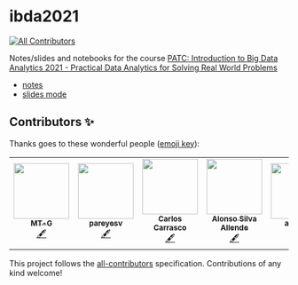 # ibda2021
<!-- ALL-CONTRIBUTORS-BADGE:START - Do not remove or modify this section -->
[![All Contributors](https://img.shields.io/badge/all_contributors-5-orange.svg?style=flat-square)](#contributors-)
<!-- ALL-CONTRIBUTORS-BADGE:END -->

Notes/slides and notebooks for the course [PATC: Introduction to Big Data Analytics 2021 - Practical Data Analytics for Solving Real World Problems](https://www.bsc.es/education/training/patc-courses/online-patc-introduction-big-data-analytics/agenda)

- [notes](https://hackmd.io/@pareyesv/ibda2021?type=view)
- [slides mode](https://hackmd.io/@pareyesv/ibda2021?type=slide)

## Contributors ✨

Thanks goes to these wonderful people ([emoji key](https://allcontributors.org/docs/en/emoji-key)):

<!-- ALL-CONTRIBUTORS-LIST:START - Do not remove or modify this section -->
<!-- prettier-ignore-start -->
<!-- markdownlint-disable -->
<table>
  <tr>
    <td align="center"><a href="https://github.com/MT-G"><img src="https://avatars.githubusercontent.com/u/61514712?v=4?s=100" width="100px;" alt=""/><br /><sub><b>MT-G</b></sub></a><br /><a href="#content-MT-G" title="Content">🖋</a></td>
    <td align="center"><a href="https://pareyesv.github.io"><img src="https://avatars.githubusercontent.com/u/7954142?v=4?s=100" width="100px;" alt=""/><br /><sub><b>pareyesv</b></sub></a><br /><a href="#content-pareyesv" title="Content">🖋</a></td>
    <td align="center"><a href="http://www.jcarloscarrasco.com/"><img src="https://avatars.githubusercontent.com/u/16986949?v=4?s=100" width="100px;" alt=""/><br /><sub><b>Carlos Carrasco</b></sub></a><br /><a href="#content-jccarrsco" title="Content">🖋</a></td>
    <td align="center"><a href="http://www.dim.uchile.cl/~alsilva/"><img src="https://avatars.githubusercontent.com/u/30263736?v=4?s=100" width="100px;" alt=""/><br /><sub><b>Alonso Silva Allende</b></sub></a><br /><a href="#content-alonsosilvaallende" title="Content">🖋</a></td>
    <td align="center"><a href="https://github.com/acarreri"><img src="https://avatars.githubusercontent.com/u/73544234?v=4?s=100" width="100px;" alt=""/><br /><sub><b>acarreri</b></sub></a><br /><a href="#content-acarreri" title="Content">🖋</a></td>
  </tr>
</table>

<!-- markdownlint-restore -->
<!-- prettier-ignore-end -->

<!-- ALL-CONTRIBUTORS-LIST:END -->

This project follows the [all-contributors](https://github.com/all-contributors/all-contributors) specification. Contributions of any kind welcome!